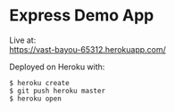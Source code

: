 # Express Demo App

Live at:    
https://vast-bayou-65312.herokuapp.com/

Deployed on Heroku with:
```
$ heroku create
$ git push heroku master
$ heroku open
```
